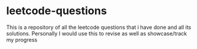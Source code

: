 # leetcode-questions
This is a repository of all the leetcode questions that i have done and all its solutions. Personally I would use this to revise as well as showcase/track my progress
